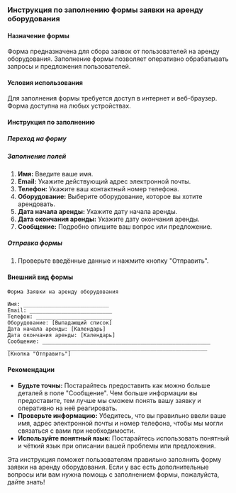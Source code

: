### Инструкция по заполнению формы заявки на аренду оборудования

#### Назначение формы

Форма предназначена для сбора заявок от пользователей на аренду оборудования. Заполнение формы позволяет оперативно обрабатывать запросы и предложения пользователей.

#### Условия использования

Для заполнения формы требуется доступ в интернет и веб-браузер. Форма доступна на любых устройствах.

#### Инструкция по заполнению

##### Переход на форму

##### Заполнение полей

1. **Имя:** Введите ваше имя.
2. **Email:** Укажите действующий адрес электронной почты.
3. **Телефон:** Укажите ваш контактный номер телефона.
4. **Оборудование:** Выберите оборудование, которое вы хотите арендовать.
5. **Дата начала аренды:** Укажите дату начала аренды.
6. **Дата окончания аренды:** Укажите дату окончания аренды.
7. **Сообщение:** Подробно опишите ваш вопрос или предложение.

##### Отправка формы

1. Проверьте введённые данные и нажмите кнопку "Отправить".

#### Внешний вид формы

```plaintext
Форма Заявки на аренду оборудования

Имя: ___________________________
Email: __________________________
Телефон: ________________________
Оборудование: [Выпадающий список]
Дата начала аренды: [Календарь]
Дата окончания аренды: [Календарь]
Сообщение: _____________________________________________________
_______________________________________________________________
[Кнопка "Отправить"]
```

#### Рекомендации

- **Будьте точны:** Постарайтесь предоставить как можно больше деталей в поле "Сообщение". Чем больше информации вы предоставите, тем лучше мы сможем понять вашу заявку и оперативно на неё реагировать.
- **Проверьте информацию:** Убедитесь, что вы правильно ввели ваше имя, адрес электронной почты и номер телефона, чтобы мы могли связаться с вами при необходимости.
- **Используйте понятный язык:** Постарайтесь использовать понятный и чёткий язык при описании вашей проблемы или предложения.

Эта инструкция поможет пользователям правильно заполнить форму заявки на аренду оборудования. Если у вас есть дополнительные вопросы или вам нужна помощь с заполнением формы, пожалуйста, дайте знать!